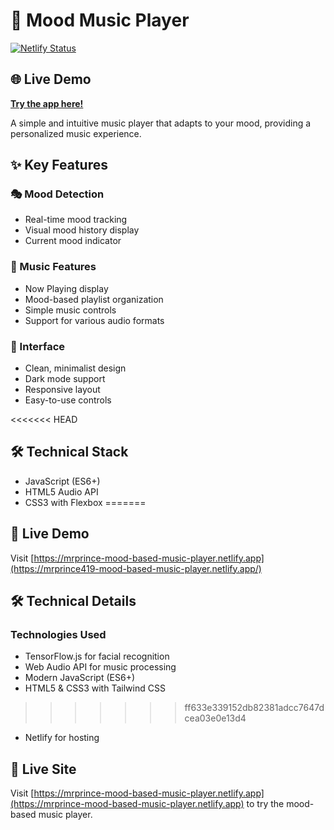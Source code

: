 # 🎵 Mood Music Player

[![Netlify Status](https://api.netlify.com/api/v1/badges/88e62178-35f5-43d5-a6fa-23f8b360462c/deploy-status)](https://app.netlify.com/sites/mrprince-mood-based-music-player/deploys)

## 🌐 Live Demo
**[Try the app here!](https://mrprince419-mood-based-music-player.netlify.app/)**

A simple and intuitive music player that adapts to your mood, providing a personalized music experience.

## ✨ Key Features

### 🎭 Mood Detection
- Real-time mood tracking
- Visual mood history display
- Current mood indicator

### 🎵 Music Features
- Now Playing display
- Mood-based playlist organization
- Simple music controls
- Support for various audio formats

### 💫 Interface
- Clean, minimalist design
- Dark mode support
- Responsive layout
- Easy-to-use controls

<<<<<<< HEAD
## 🛠️ Technical Stack
- JavaScript (ES6+)
- HTML5 Audio API
- CSS3 with Flexbox
=======
## 🚀 Live Demo

Visit [https://mrprince-mood-based-music-player.netlify.app](https://mrprince419-mood-based-music-player.netlify.app/)

## 🛠️ Technical Details

### Technologies Used
- TensorFlow.js for facial recognition
- Web Audio API for music processing
- Modern JavaScript (ES6+)
- HTML5 & CSS3 with Tailwind CSS
>>>>>>> ff633e339152db82381adcc7647dcea03e0e13d4
- Netlify for hosting

## 🚀 Live Site
Visit [https://mrprince-mood-based-music-player.netlify.app](https://mrprince-mood-based-music-player.netlify.app) to try the mood-based music player.
